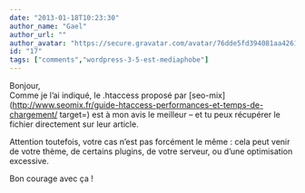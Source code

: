 ```yaml
---
date: "2013-01-18T10:23:30"
author_name: "Gael"
author_url: ""
author_avatar: "https://secure.gravatar.com/avatar/76dde5fd394081aa4261802372fe2e33"
id: "17"
tags: ["comments","wordpress-3-5-est-mediaphobe"]
---
```

Bonjour,  
Comme je l’ai indiqué, le .htaccess proposé par [seo-mix](http://www.seomix.fr/guide-htaccess-performances-et-temps-de-chargement/ target=) est à mon avis le meilleur – et tu peux récupérer le fichier directement sur leur article.

Attention toutefois, votre cas n’est pas forcément le même : cela peut venir de votre thème, de certains plugins, de votre serveur, ou d’une optimisation excessive.

Bon courage avec ça !